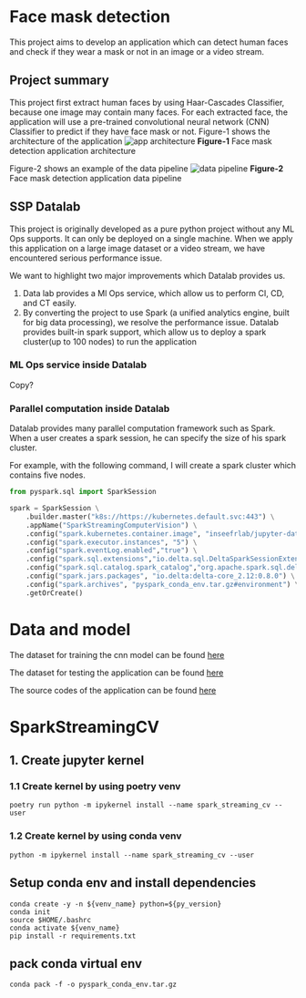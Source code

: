 # Face mask detection
This project aims to develop an application which can detect human faces and check if they wear a mask or not in an 
image or a video stream.

## Project summary
This project first extract human faces by using Haar-Cascades Classifier, because one image may contain many faces.
For each extracted face, the application will use a pre-trained convolutional neural network (CNN) Classifier to predict
if they have face mask or not. Figure-1 shows the architecture of the application
![app architecture](https://minio.lab.sspcloud.fr/pengfei/diffusion/face-mask-detection/face-detection-architecture.png)
**Figure-1** Face mask detection application architecture

Figure-2 shows an example of the data pipeline
![data pipeline](https://minio.lab.sspcloud.fr/pengfei/diffusion/face-mask-detection/Face_detection_pipeline.png)
**Figure-2** Face mask detection application data pipeline

 ## SSP Datalab
This project is originally developed as a pure python project without any ML Ops supports. It can only be deployed on a 
single machine. When we apply this application on a large image dataset or a video stream, we have encountered serious
performance issue. 

We want to highlight two major improvements which Datalab provides us. 
1. Data lab provides a Ml Ops service, which allow us to perform CI, CD, and CT easily. 
2. By converting the project to use Spark (a unified analytics engine, built for big data processing), we resolve the 
   performance issue. Datalab provides built-in spark support, which allow us to deploy a spark cluster(up to 100 nodes)
   to run the application


### ML Ops service inside Datalab
Copy?

### Parallel computation inside Datalab
Datalab provides many parallel computation framework such as Spark. When a user creates a spark session, he can specify 
the size of his spark cluster. 

For example, with the following command, I will create a spark cluster which contains five nodes.

```python
from pyspark.sql import SparkSession

spark = SparkSession \
    .builder.master("k8s://https://kubernetes.default.svc:443") \
    .appName("SparkStreamingComputerVision") \
    .config("spark.kubernetes.container.image", "inseefrlab/jupyter-datascience:master") \
    .config("spark.executor.instances", "5") \
    .config("spark.eventLog.enabled","true") \
    .config("spark.sql.extensions","io.delta.sql.DeltaSparkSessionExtension") \
    .config("spark.sql.catalog.spark_catalog","org.apache.spark.sql.delta.catalog.DeltaCatalog") \
    .config("spark.jars.packages", "io.delta:delta-core_2.12:0.8.0") \
    .config("spark.archives", "pyspark_conda_env.tar.gz#environment") \
    .getOrCreate()
```

# Data and model

The dataset for training the cnn model can be found [here](https://www.kaggle.com/nageshsingh/mask-and-social-distancing-detection-using-vgg19)

The dataset for testing the application can be found [here](https://www.kaggle.com/andrewmvd/face-mask-detection)

The source codes of the application can be found [here](https://github.com/pengfei99/SparkStreamingCV.git)








# SparkStreamingCV

## 1. Create jupyter kernel 

### 1.1 Create kernel by using poetry venv

```shell
poetry run python -m ipykernel install --name spark_streaming_cv --user 
```

### 1.2 Create kernel by using conda venv

```shell
python -m ipykernel install --name spark_streaming_cv --user 
```


## Setup conda env and install dependencies
```shell
conda create -y -n ${venv_name} python=${py_version}
conda init
source $HOME/.bashrc
conda activate ${venv_name}
pip install -r requirements.txt
```

## pack conda virtual env 
```shell
conda pack -f -o pyspark_conda_env.tar.gz
```

